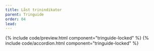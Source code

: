 ```yaml
---
title: Låst trinindikator
parent: Tringuide
order: 04
lead: 
---
```

{% include code/preview.html component="tringuide-locked" %}
{% include code/accordion.html component="tringuide-locked" %}
